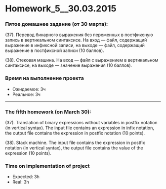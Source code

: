 ﻿Homework_5__30.03.2015
=======================

### Пятое домашнее задание (от 30 марта):

(37). Перевод бинарного выражения без переменных в постфиксную запись в вертикальном синтаксисе. На вход — файл, содержащий выражение в инфиксной записи, на выходе — файл, содержащий выражение в постфиксной записи (10 баллов).

(38). Стековая машина. На вход — файл с выражением в вертикальном синтаксисе, на выходе — значение выражения (10 баллов).

### Время на выполнение проекта
* Ожидаемое: 3ч
* Реальное: 3ч

______________________________

### The fifth homework (on March 30):

(37). Translation of binary expressions without variables in postfix notation (in vertical syntax). The input file contains an expression in infix notation, the output file contains the expression in postfix notation (10 points).

(38). Stack machine. The input file contains the expression in postfix notation (in vertical syntax), the output file contains the value of the expression (10 points).

### Time on implementation of project
* Expected: 3h
* Real: 3h